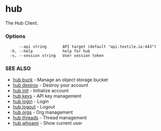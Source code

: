 # hub

The Hub Client.

### Options

```
      --api string       API target (default "api.textile.io:443")
  -h, --help             help for hub
  -s, --session string   User session token
```

### SEE ALSO

* [hub buck](hub_buck.md)	 - Manage an object storage bucket
* [hub destroy](hub_destroy.md)	 - Destroy your account
* [hub init](hub_init.md)	 - Initialize account
* [hub keys](hub_keys.md)	 - API key management
* [hub login](hub_login.md)	 - Login
* [hub logout](hub_logout.md)	 - Logout
* [hub orgs](hub_orgs.md)	 - Org management
* [hub threads](hub_threads.md)	 - Thread management
* [hub whoami](hub_whoami.md)	 - Show current user
